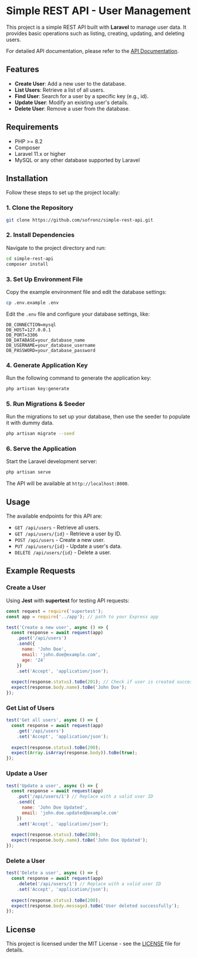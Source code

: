 
# Simple REST API - User Management

This project is a simple REST API built with **Laravel** to manage user data. It provides basic operations such as listing, creating, updating, and deleting users.

For detailed API documentation, please refer to the [API Documentation](https://documenter.getpostman.com/view/10125362/2sAYXFhxL9#intro).

## Features

- **Create User**: Add a new user to the database.
- **List Users**: Retrieve a list of all users.
- **Find User**: Search for a user by a specific key (e.g., id).
- **Update User**: Modify an existing user's details.
- **Delete User**: Remove a user from the database.

## Requirements

- PHP >= 8.2
- Composer
- Laravel 11.x or higher
- MySQL or any other database supported by Laravel

## Installation

Follow these steps to set up the project locally:

### 1. Clone the Repository

```bash
git clone https://github.com/sofronz/simple-rest-api.git
```

### 2. Install Dependencies

Navigate to the project directory and run:

```bash
cd simple-rest-api
composer install
```

### 3. Set Up Environment File

Copy the example environment file and edit the database settings:

```bash
cp .env.example .env
```

Edit the `.env` file and configure your database settings, like:

```env
DB_CONNECTION=mysql
DB_HOST=127.0.0.1
DB_PORT=3306
DB_DATABASE=your_database_name
DB_USERNAME=your_database_username
DB_PASSWORD=your_database_password
```

### 4. Generate Application Key

Run the following command to generate the application key:

```bash
php artisan key:generate
```

### 5. Run Migrations & Seeder

Run the migrations to set up your database, then use the seeder to populate it with dummy data.

```bash
php artisan migrate --seed
```

### 6. Serve the Application

Start the Laravel development server:

```bash
php artisan serve
```

The API will be available at `http://localhost:8000`.

## Usage

The available endpoints for this API are:

- `GET /api/users` - Retrieve all users.
- `GET /api/users/{id}` - Retrieve a user by ID.
- `POST /api/users` - Create a new user.
- `PUT /api/users/{id}` - Update a user's data.
- `DELETE /api/users/{id}` - Delete a user.

## Example Requests

### Create a User

Using **Jest** with **supertest** for testing API requests:

```javascript
const request = require('supertest');
const app = require('../app'); // path to your Express app

test('Create a new user', async () => {
  const response = await request(app)
    .post('/api/users')
    .send({
      name: 'John Doe',
      email: 'john.doe@example.com',
      age: '24'
    })
    .set('Accept', 'application/json');
  
  expect(response.status).toBe(201); // Check if user is created successfully
  expect(response.body.name).toBe('John Doe');
});
```

### Get List of Users

```javascript
test('Get all users', async () => {
  const response = await request(app)
    .get('/api/users')
    .set('Accept', 'application/json');
  
  expect(response.status).toBe(200);
  expect(Array.isArray(response.body)).toBe(true);
});
```

### Update a User

```javascript
test('Update a user', async () => {
  const response = await request(app)
    .put('/api/users/1') // Replace with a valid user ID
    .send({
      name: 'John Doe Updated',
      email: 'john.doe.updated@example.com'
    })
    .set('Accept', 'application/json');
  
  expect(response.status).toBe(200);
  expect(response.body.name).toBe('John Doe Updated');
});
```

### Delete a User

```javascript
test('Delete a user', async () => {
  const response = await request(app)
    .delete('/api/users/1') // Replace with a valid user ID
    .set('Accept', 'application/json');
  
  expect(response.status).toBe(200);
  expect(response.body.message).toBe('User deleted successfully');
});
```

## License

This project is licensed under the MIT License - see the [LICENSE](LICENSE) file for details.
